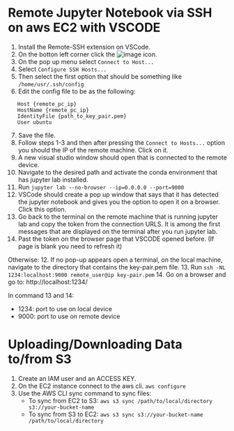 # Remote Jupyter Notebook via SSH on aws EC2 with VSCODE

1. Install the Remote-SSH extension on VSCode.
2. On the botton left corner click the ![image](https://github.com/JohnRomanelis/Quick-Cheat-Sheets/assets/48806065/20eede30-d4ca-4cdf-90aa-ec1f2e3c7edd) icon.
3. On the pop up menu select `Connect to Host...`
4. Select `Configure SSH Hosts...`
5. Then select the first option that should be something like `/home/usr/.ssh/config`
6. Edit the config file to be as the following:
 ```# Read more about SSH config files: https://linux.die.net/man/5/ssh_config
    Host {remote_pc_ip}
    HostName {remote_pc_ip}
    IdentityFile {path_to_key_pair.pem}
    User ubuntu
```
7. Save the file.
8. Follow steps 1-3 and then after pressing the `Connect to Hosts...` option you should the IP of the remote machine. Click on it.
9. A new visual studio window should open that is connected to the remote device.
10. Navigate to the desired path and activate the conda environment that has jupyter lab installed.
11. Run `jupyter lab --no-browser --ip=0.0.0.0 --port=9000`
12. VSCode should create a pop up window that says that it has detected the jupyter notebook and gives you the option to open it on a browser. Click this option.
13. Go back to the terminal on the remote machine that is running jupyter lab and copy the token from the connection URLS. It is among the first messages that are displayed on the terminal after you run jupyter lab.
14. Past the token on the browser page that VSCODE opened before. (If page is blank you need to refresh it)

Otherwise:
12. If no pop-up appears open a terminal, on the local machine, navigate to the directory that contains the key-pair.pem file. 
13. Run `ssh -NL 1234:localhost:9000 remote_user@ip key-pair.pem`
14. Go on a browser and go to: http://localhost:1234/

In command 13 and 14:
- 1234: port to use on local device
- 9000: port to use on remote device

# Uploading/Downloading Data to/from S3
1. Create an IAM user and an ACCESS KEY.
2. On the EC2 instance connect to the aws cli. 
   `aws configure`
3. Use the AWS CLI sync command to sync files:
   - To sync from EC2 to S3:
     `aws s3 sync /path/to/local/directory s3://your-bucket-name`
   - To sync from S3 to EC2:
     `aws s3 sync s3://your-bucket-name /path/to/local/directory`
